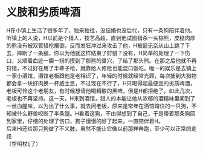 # 义肢和劣质啤酒  
H在小镇上生活了很多年了，独来独往，没结婚也没后代，只有一条狗陪伴着他。听镇上的人说，H以前是个猎人，技艺高超，直到他试图猎杀一头棕熊，皮糙肉厚的熊没有被双管猎枪撂倒，反而发狂冲过来攻击了他，H被逼无奈从山上跳了下去，摔断了一条腿，你以为他就这样结束了狩猎？没有，H简单的处理了一下伤口，又顺着血迹一瘸一拐的摸到了那熊的巢穴，了结了那头熊。在那之后他就不再狩猎，不过好在用了半辈子枪，就靠给人修枪也能混口饭吃。唯一的娱乐是去镇上一家小酒馆，酒馆老板跟他是老相识了，年轻的时候就经常光顾，每次捕到大猎物都会拿一块好肉换一杯威士忌，不过现在不行了，H只喝得起最便宜的劣质啤酒，老板可怜这个老朋友，有时候想请他喝精酿的黑啤，但是H都拒绝了，如此几次，老板也不再坚持。这一天，H来到酒馆，猎人的本能让他从浓郁的酒精味里闻到了一丝血腥味，以为出了什么事，就去问老板，原来是常年在酒馆蹭住的一只狗，不知被什么野兽咬断了半条腿。H看着这狗，不由得想到了自己，于是带着那条狗回到家里，仔细的处理了伤口，狗子慢慢的好了起来，一直陪伴着H。  
后来Hi还给那只狗做了不义肢，虽然不能让它像以前那样奔跑，至少可以正常的走路  
（空明杖tj了）
